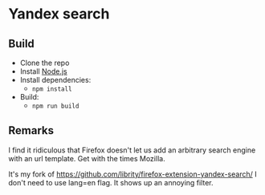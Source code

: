 # Yandex search

## Build

- Clone the repo
- Install [Node.js](https://nodejs.org/)
- Install dependencies:
  - `npm install`
- Build:
  - `npm run build`

## Remarks

I find it ridiculous that Firefox doesn't let us add an arbitrary search engine with an url template.
Get with the times Mozilla.

It's my fork of https://github.com/librity/firefox-extension-yandex-search/
I don't need to use lang=en flag. It shows up an annoying filter.
